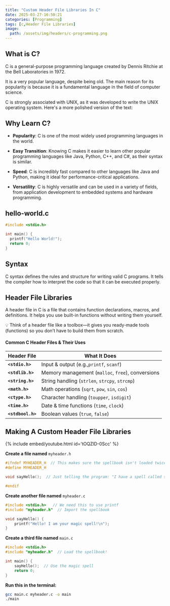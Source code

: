 ```yaml
---
title: "Custom Header File Libraries In C"
date: 2025-03-27-16:50:21
categories: [Programming]
tags: [c,Header File Libraries]
image:
  path: /assets/img/headers/c-programming.png
---
```

## What is C?

C is a general-purpose programming language created by Dennis Ritchie at the Bell Laboratories in 1972.

It is a very popular language, despite being old. The main reason for its popularity is because it is a fundamental language in the field of computer science.

C is strongly associated with UNIX, as it was developed to write the UNIX operating system.
Here's a more polished version of the text:



## **Why Learn C?**

- **Popularity**: C is one of the most widely used programming languages in the world.
  
- **Easy Transition**: Knowing C makes it easier to learn other popular programming languages like Java, Python, C++, and C#, as their syntax is similar.

- **Speed**: C is incredibly fast compared to other languages like Java and Python, making it ideal for performance-critical applications.

- **Versatility**: C is highly versatile and can be used in a variety of fields, from application development to embedded systems and hardware programming.


## **hello-world.c**

```c
#include <stdio.h>

int main() {
  printf("Hello World!");
  return 0;
} 
```
## **Syntax**

C syntax defines the rules and structure for writing valid C programs. It tells the compiler how to interpret the code so that it can be executed properly.

## **Header File Libraries**

A header file in C is a file that contains function declarations, macros, and definitions. It helps you use built-in functions without writing them yourself.

💡 Think of a header file like a toolbox—it gives you ready-made tools (functions) so you don’t have to build them from scratch.

#### **Common C Header Files & Their Uses**


| **Header File**   | **What It Does**                                  |
| ------------------- | --------------------------------------------------- |
| **`<stdio.h>`**   | Input & output (e.g.,`printf`, `scanf`)           |
| **`<stdlib.h>`**  | Memory management (`malloc`, `free`), conversions |
| **`<string.h>`**  | String handling (`strlen`, `strcpy`, `strcmp`)    |
| **`<math.h>`**    | Math operations (`sqrt`, `pow`, `sin`, `cos`)     |
| **`<ctype.h>`**   | Character handling (`toupper`, `isdigit`)         |
| **`<time.h>`**    | Date & time functions (`time`, `clock`)           |
| **`<stdbool.h>`** | Boolean values (`true`, `false`)                  |

## **Making A Custom Header File Libraries**

 {% include embed/youtube.html id='tOQZlD-0Scc' %}


**Create a file named** `myheader.h`

```c
#ifndef MYHEADER_H  // This makes sure the spellbook isn't loaded twice
#define MYHEADER_H  

void sayHello();  // Just telling the program: "I have a spell called sayHello!"

#endif

```
**Create another file named** `myheader.c`

```c
#include <stdio.h>   // We need this to use printf
#include "myheader.h"  // Import the spellbook

void sayHello() {
    printf("Hello! I am your magic spell!\n");
}
```
**Create a third file named** `main.c`

```c
#include <stdio.h>
#include "myheader.h"  // Load the spellbook!

int main() {
    sayHello();  // Use the magic spell
    return 0;
}
```
**Run this in the terminal:**

```bash
gcc main.c myheader.c -o main
./main
```

